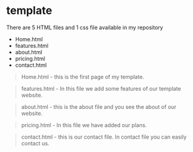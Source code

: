 # template
There are 5 HTML files and 1 css file available in my repository
- Home.html
- features.html
- about.html
- pricing.html
- contact.html
> Home.html - this is the first page of my template.

> features.html - In this file we add some features of our template website.

> about.html - this is the about file and you see the about of our website.

> pricing.html - In this file we have added our plans.

> contact.html - this is our contact file. In contact file you can easily contact us.
